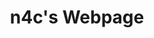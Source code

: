 ---
home: true
heroImage: /img/hero.png
actionText: Check my projects here
actionLink: /projects/
title: n4c's Webpage
features:
- title: Why did i make this?
  details: because its easier on markdown lol
- title: what's the purpose of this webpage?
  details: i dont know
---